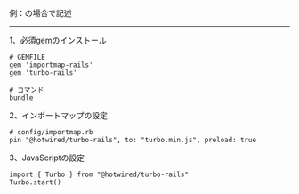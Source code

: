 例：の場合で記述  
___
1、必須gemのインストール
```
# GEMFILE
gem 'importmap-rails'
gem 'turbo-rails'
```
```
# コマンド
bundle
```
2、インポートマップの設定
```
# config/importmap.rb
pin "@hotwired/turbo-rails", to: "turbo.min.js", preload: true
```
3、JavaScriptの設定
```
import { Turbo } from "@hotwired/turbo-rails"
Turbo.start()
```
